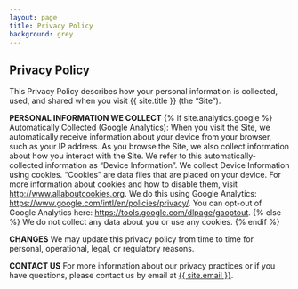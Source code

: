 ```yaml
---
layout: page
title: Privacy Policy
background: grey
---
```


<div class="col-lg-12 text-center">
	<h2 class="section-heading text-uppercase">Privacy Policy</h2>
</div>
This Privacy Policy describes how your personal information is collected, used, and shared when you visit {{ site.title }} (the “Site”).

**PERSONAL INFORMATION WE COLLECT**
{% if site.analytics.google %}
Automatically Collected (Google Analytics):
When you visit the Site, we automatically receive information about your device from your browser, such as your IP address. As you browse the Site, we also collect information about how you interact with the Site. We refer to this automatically-collected information as “Device Information”.
We collect Device Information using cookies. “Cookies” are data files that are placed on your device. For more information about cookies and how to disable them, visit http://www.allaboutcookies.org.
We do this using Google Analytics: <https://www.google.com/intl/en/policies/privacy/>.
You can opt-out of Google Analytics here: <https://tools.google.com/dlpage/gaoptout>.
{% else %}
We do not collect any data about you or use any cookies.
{% endif %}

**CHANGES**
We may update this privacy policy from time to time for personal, operational, legal, or regulatory reasons.

**CONTACT US**
For more information about our privacy practices or if you have questions, please contact us by email at <a href="mailto:{{ site.email }}">{{ site.email }}</a>.
